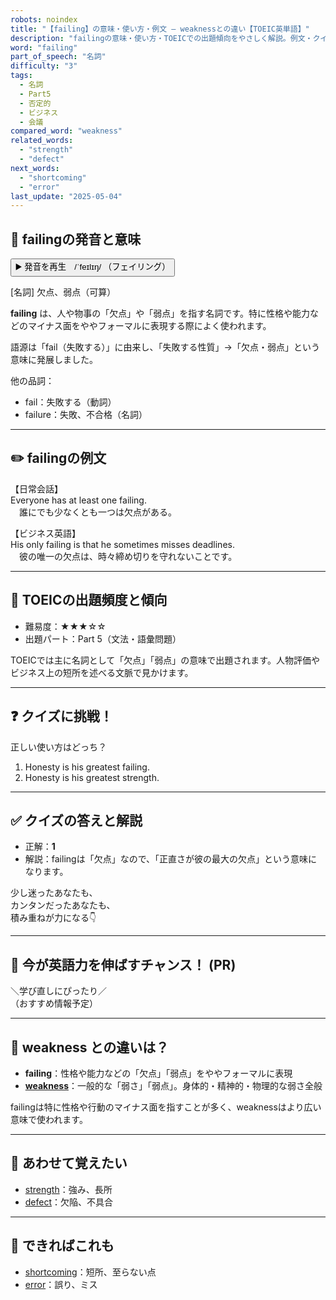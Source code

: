 ```yaml
---
robots: noindex
title: "【failing】の意味・使い方・例文 ― weaknessとの違い【TOEIC英単語】"
description: "failingの意味・使い方・TOEICでの出題傾向をやさしく解説。例文・クイズ付きでweaknessとの違いもわかりやすく学べます。"
word: "failing"
part_of_speech: "名詞"
difficulty: "3"
tags:
  - 名詞
  - Part5
  - 否定的
  - ビジネス
  - 会議
compared_word: "weakness"
related_words:
  - "strength"
  - "defect"
next_words:
  - "shortcoming"
  - "error"
last_update: "2025-05-04"
---
```


## 🔰 failingの発音と意味

<button class="play-audio" onclick="playTTS('failing')">
  <span class="play-audio-main">
    ▶️ 発音を再生　/ˈfeɪlɪŋ/
  </span>
  <span class="play-audio-sub">
    （フェイリング）
  </span>
</button>

[名詞] 欠点、弱点（可算）

**failing** は、人や物事の「欠点」や「弱点」を指す名詞です。特に性格や能力などのマイナス面をややフォーマルに表現する際によく使われます。

語源は「fail（失敗する）」に由来し、「失敗する性質」→「欠点・弱点」という意味に発展しました。

他の品詞：  
- fail：失敗する（動詞）
- failure：失敗、不合格（名詞）

---

## ✏️ failingの例文

【日常会話】  
Everyone has at least one failing.  
　誰にでも少なくとも一つは欠点がある。

【ビジネス英語】  
His only failing is that he sometimes misses deadlines.  
　彼の唯一の欠点は、時々締め切りを守れないことです。

---

## 🎯 TOEICの出題頻度と傾向

- 難易度：★★★☆☆
- 出題パート：Part 5（文法・語彙問題）

TOEICでは主に名詞として「欠点」「弱点」の意味で出題されます。人物評価やビジネス上の短所を述べる文脈で見かけます。

---

## ❓ クイズに挑戦！

正しい使い方はどっち？

1. Honesty is his greatest failing.  
2. Honesty is his greatest strength.

---

## ✅ クイズの答えと解説

- 正解：**1**
- 解説：failingは「欠点」なので、「正直さが彼の最大の欠点」という意味になります。

少し迷ったあなたも、  
カンタンだったあなたも、  
積み重ねが力になる👇️

---

## 🚀 今が英語力を伸ばすチャンス！ (PR)

<div class="info-center">
＼学び直しにぴったり／<br>  
（おすすめ情報予定）
</div>

---

## 🤔  weakness との違いは？

- **failing**：性格や能力などの「欠点」「弱点」をややフォーマルに表現
- **[weakness](/word/weakness/)**：一般的な「弱さ」「弱点」。身体的・精神的・物理的な弱さ全般

failingは特に性格や行動のマイナス面を指すことが多く、weaknessはより広い意味で使われます。

---

## 🧩 あわせて覚えたい

- [strength](/word/strength/)：強み、長所
- [defect](/word/defect/)：欠陥、不具合

---

## 📖 できればこれも

- [shortcoming](/word/shortcoming/)：短所、至らない点
- [error](/word/error/)：誤り、ミス

<!-- cvid: aid47_bid41 -->
